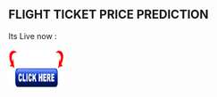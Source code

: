 ## FLIGHT TICKET PRICE PREDICTION

Its Live now :

<a href="https://ticket-price-web-app.herokuapp.com/" target="blank"><img align="center" src="https://github.com/RanjitM007/Images/blob/main/click-here-logo-button-gif-images-2.gif" alt="Live Now" height="70" width="100" /></a>
